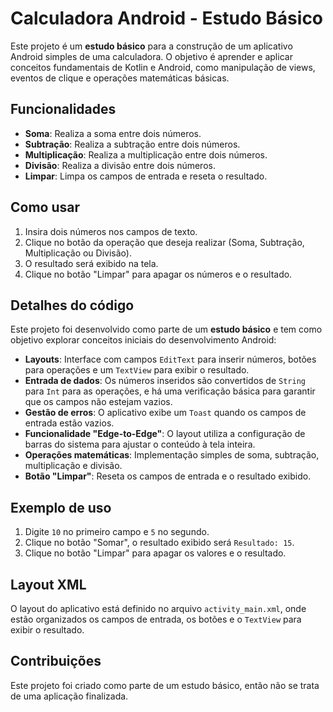 # Calculadora Android - Estudo Básico

Este projeto é um **estudo básico** para a construção de um aplicativo Android simples de uma calculadora. O objetivo é aprender e aplicar conceitos fundamentais de Kotlin e Android, como manipulação de views, eventos de clique e operações matemáticas básicas.

## Funcionalidades

- **Soma**: Realiza a soma entre dois números.
- **Subtração**: Realiza a subtração entre dois números.
- **Multiplicação**: Realiza a multiplicação entre dois números.
- **Divisão**: Realiza a divisão entre dois números.
- **Limpar**: Limpa os campos de entrada e reseta o resultado.

## Como usar

1. Insira dois números nos campos de texto.
2. Clique no botão da operação que deseja realizar (Soma, Subtração, Multiplicação ou Divisão).
3. O resultado será exibido na tela.
4. Clique no botão "Limpar" para apagar os números e o resultado.

## Detalhes do código

Este projeto foi desenvolvido como parte de um **estudo básico** e tem como objetivo explorar conceitos iniciais do desenvolvimento Android:

- **Layouts**: Interface com campos `EditText` para inserir números, botões para operações e um `TextView` para exibir o resultado.
- **Entrada de dados**: Os números inseridos são convertidos de `String` para `Int` para as operações, e há uma verificação básica para garantir que os campos não estejam vazios.
- **Gestão de erros**: O aplicativo exibe um `Toast` quando os campos de entrada estão vazios.
- **Funcionalidade "Edge-to-Edge"**: O layout utiliza a configuração de barras do sistema para ajustar o conteúdo à tela inteira.
- **Operações matemáticas**: Implementação simples de soma, subtração, multiplicação e divisão.
- **Botão "Limpar"**: Reseta os campos de entrada e o resultado exibido.

## Exemplo de uso

1. Digite `10` no primeiro campo e `5` no segundo.
2. Clique no botão "Somar", o resultado exibido será `Resultado: 15`.
3. Clique no botão "Limpar" para apagar os valores e o resultado.

## Layout XML

O layout do aplicativo está definido no arquivo `activity_main.xml`, onde estão organizados os campos de entrada, os botões e o `TextView` para exibir o resultado.

## Contribuições

Este projeto foi criado como parte de um estudo básico, então não se trata de uma aplicação finalizada.
